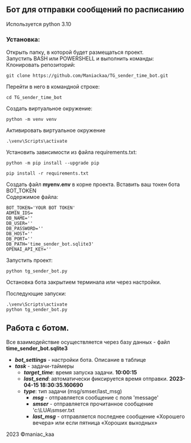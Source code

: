 ## Бот для отправки сообщений по расписанию
Используется python 3.10 
### Установка:
Открыть папку, в которой будет размещаться проект.<br>
Запустить BASH или POWERSHELL и выполнить команды:<br> 
Клонировать репозиторий:
```
git clone https://github.com/Maniackaa/TG_sender_time_bot.git
```
Перейти в него в командной строке:
```
cd TG_sender_time_bot
```

Cоздать виртуальное окружение:

```
python -m venv venv
```
Активировать виртуальное окружение
```
.\venv\Scripts\activate
```

Установить зависимости из файла requirements.txt:

```
python -m pip install --upgrade pip
```

```
pip install -r requirements.txt
```

Создать файл **myenv.env** в корне проекта. Вставить ваш токен бота BOT_TOKEN <br>
Содержимое файла:
```
BOT_TOKEN='YOUR BOT TOKEN'
ADMIN_IDS=
DB_NAME=''
DB_USER=''
DB_PASSWORD=''
DB_HOST=''
DB_PORT=''
DB_PATH='time_sender_bot.sqlite3'
OPENAI_API_KEY=''
```


Запустить проект:

```
python tg_sender_bot.py
```
Остановка бота закрытием терминала или через настройки.

Последующие запуски:
```
.\venv\Scripts\activate
python tg_sender_bot.py
```
## Работа с ботом.
Все взаимодействие осуществляется через базу данных - файл __time_sender_bot.sqlite3__

* ***bot_settings*** - настройки бота. Описание в таблице
* ***task***   - задачи-таймеры
  * ***target_time***: время запуска задачи. __10:00:15__
  * ***last_send***: автоматически фиксируется время отправки. __2023-04-15 18:30:35.160690__
  * ***type***: тип задачи (msg/smser/last_msg)
    * ***msg*** - отправляется сообщение с поля 'message'
    * ***smser*** - отправляется прочитанное сообщение 'с:\LUA\smser.txt
    * ***last_msg*** - отправляется последнее сообщение «Хорошего вечера» или если пятница «Хороших выходных» 

2023 ©️maniac_kaa

